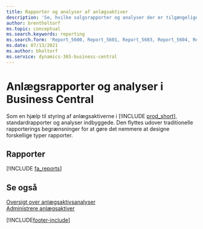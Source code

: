 ```yaml
---
title: Rapporter og analyser af anlægsaktiver
description: 'Se, hvilke salgsrapporter og analyser der er tilgængelige i standardversionen af Business Central, så du kan holde styr på dine anlægsaktiver.'
author: brentholtorf
ms.topic: conceptual
ms.search.keywords: reporting
ms.search.form: 'Report_5600, Report_5601, Report_5603, Report_5604, Report_5605, Report_5606, Report_5607, Report_5608, Report_5610'
ms.date: 07/13/2021
ms.author: bholtorf
ms.service: dynamics-365-business-central
---
```

# Anlægsrapporter og analyser i Business Central

Som en hjælp til styring af anlægsaktiverne i [!INCLUDE [prod_short](includes/prod_short.md)], standardrapporter og analyser indbyggede. Den flyttes udover traditionelle rapporterings begrænsninger for at gøre det nemmere at designe forskellige typer rapporter.  

## Rapporter
[!INCLUDE [fa_reports](includes/fa-reports-include.md)]


## Se også

[Oversigt over anlægsaktivsanalyser](fa-analytics-overview.md)   
[Administrere anlægsaktiver](fa-manage.md)  

[!INCLUDE[footer-include](includes/footer-banner.md)]
